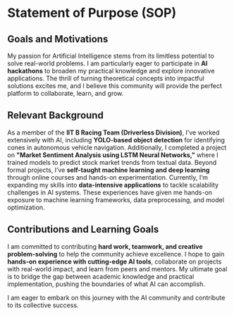 # Statement of Purpose (SOP)

## Goals and Motivations
My passion for Artificial Intelligence stems from its limitless potential to solve real-world problems. I am particularly eager to participate in **AI hackathons** to broaden my practical knowledge and explore innovative applications. The thrill of turning theoretical concepts into impactful solutions excites me, and I believe this community will provide the perfect platform to collaborate, learn, and grow.

## Relevant Background
As a member of the **IIT B Racing Team (Driverless Division)**, I’ve worked extensively with AI, including **YOLO-based object detection** for identifying cones in autonomous vehicle navigation. Additionally, I completed a project on **"Market Sentiment Analysis using LSTM Neural Networks,"** where I trained models to predict stock market trends from textual data. Beyond formal projects, I’ve **self-taught machine learning and deep learning** through online courses and hands-on experimentation. Currently, I’m expanding my skills into **data-intensive applications** to tackle scalability challenges in AI systems. These experiences have given me hands-on exposure to machine learning frameworks, data preprocessing, and model optimization.

## Contributions and Learning Goals
I am committed to contributing **hard work, teamwork, and creative problem-solving** to help the community achieve excellence. I hope to gain **hands-on experience with cutting-edge AI tools**, collaborate on projects with real-world impact, and learn from peers and mentors. My ultimate goal is to bridge the gap between academic knowledge and practical implementation, pushing the boundaries of what AI can accomplish.

I am eager to embark on this journey with the AI community and contribute to its collective success.